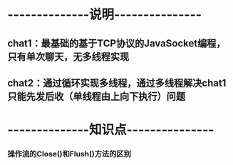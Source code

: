 # --------------说明---------------
## chat1：最基础的基于TCP协议的JavaSocket编程，只有单次聊天，无多线程实现
## chat2：通过循环实现多线程，通过多线程解决chat1只能先发后收（单线程由上向下执行）问题
# --------------知识点---------------
### 操作流的Close()和Flush()方法的区别
